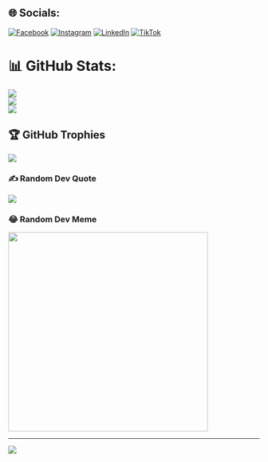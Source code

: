 
## 🌐 Socials:
[![Facebook](https://img.shields.io/badge/Facebook-%231877F2.svg?logo=Facebook&logoColor=white)](https://www.facebook.com/enoc.garcia.395) [![Instagram](https://img.shields.io/badge/Instagram-%23E4405F.svg?logo=Instagram&logoColor=white)](https://instagram.com/enocgarciadev) [![LinkedIn](https://img.shields.io/badge/LinkedIn-%230077B5.svg?logo=linkedin&logoColor=white)](https://www.linkedin.com/in/enoc-nehemías-garcía-alcántara/) [![TikTok](https://img.shields.io/badge/TikTok-%23000000.svg?logo=TikTok&logoColor=white)](https://tiktok.com/@enocgarciadev) 

# 📊 GitHub Stats:
![](https://github-readme-stats.vercel.app/api?username=enocgarcia2005&theme=dark&hide_border=true&include_all_commits=true&count_private=true)<br/>
![](https://github-readme-streak-stats.herokuapp.com/?user=enocgarcia2005&theme=dark&hide_border=true)<br/>
![](https://github-readme-stats.vercel.app/api/top-langs/?username=enocgarcia2005&theme=dark&hide_border=true&include_all_commits=true&count_private=true&layout=compact)

## 🏆 GitHub Trophies
![](https://github-profile-trophy.vercel.app/?username=enocgarcia2005&theme=dracula&no-frame=true&no-bg=false&margin-w=4)

### ✍️ Random Dev Quote
![](https://quotes-github-readme.vercel.app/api?type=horizontal&theme=tokyonight)

### 😂 Random Dev Meme
<img src='https://randommeme-five.vercel.app/' style="height: 400px;"/>

---
[![](https://visitcount.itsvg.in/api?id=enocgarcia2005&icon=2&color=12)](https://visitcount.itsvg.in)

<!-- Proudly created with GPRM ( https://gprm.itsvg.in ) -->
